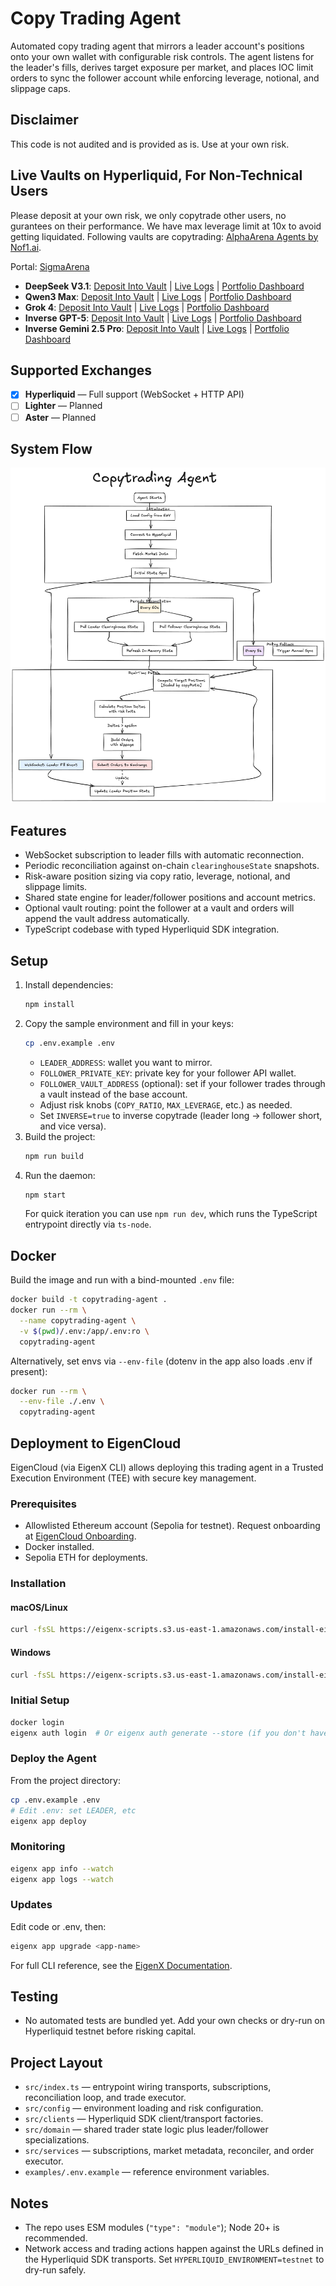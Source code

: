# Copy Trading Agent

Automated copy trading agent that mirrors a leader account's positions onto your own wallet with configurable risk controls. The agent listens for the leader's fills, derives target exposure per market, and places IOC limit orders to sync the follower account while enforcing leverage, notional, and slippage caps.

## Disclaimer

This code is not audited and is provided as is. Use at your own risk.

## Live Vaults on Hyperliquid, For Non-Technical Users

Please deposit at your own risk, we only copytrade other users, no gurantees on their performance. We have max leverage limit at 10x to avoid getting liquidated. Following vaults are copytrading: [AlphaArena Agents by Nof1.ai](https://nof1.ai).

Portal: [SigmaArena](https://sigmaarena.com)

- **DeepSeek V3.1**: [Deposit Into Vault](https://app.hyperliquid.xyz/vaults/0x250ca707028959f86c92e410235856622d27306f) | [Live Logs](https://userapi-compute.eigencloud.xyz/logs/0x4418BA3C4a1E52BBd8f1133fA136CCED3807c6f9) | [Portfolio Dashboard](https://www.coinglass.com/hyperliquid/0x250ca707028959f86c92e410235856622d27306f)
- **Qwen3 Max**: [Deposit Into Vault](https://app.hyperliquid.xyz/vaults/0x391d287ddf3ec911de7e211b4b33364361e194b9) | [Live Logs](https://userapi-compute.eigencloud.xyz/logs/0xfFE88cADD07B343C79d8e617853A1e140c695860) | [Portfolio Dashboard](https://www.coinglass.com/hyperliquid/0x391d287ddf3ec911de7e211b4b33364361e194b9)
- **Grok 4**: [Deposit Into Vault](https://app.hyperliquid.xyz/vaults/0xd3e4cd447dc6657716b56ac11f38825fa8cd60ac) | [Live Logs](https://userapi-compute.eigencloud.xyz/logs/0x9abb8630488a02Ec3410C26785f661fa49218140) | [Portfolio Dashboard](https://www.coinglass.com/hyperliquid/0xd3e4cd447dc6657716b56ac11f38825fa8cd60ac)
- **Inverse GPT-5**: [Deposit Into Vault](https://app.hyperliquid.xyz/vaults/0xba75577c834ed2abacc71ff9d0c18f30e9c34517) | [Live Logs](https://userapi-compute.eigencloud.xyz/logs/0x0feaA0eb6004972CFAA5Ce99cBa705D283525f95) | [Portfolio Dashboard](https://www.coinglass.com/hyperliquid/0xba75577c834ed2abacc71ff9d0c18f30e9c34517)
- **Inverse Gemini 2.5 Pro**: [Deposit Into Vault](https://app.hyperliquid.xyz/vaults/0x4f1a910a1f4396043fced901b5f97e47544bb6c1) | [Live Logs](https://userapi-compute.eigencloud.xyz/logs/0xfeC9Ac284FC46e5e67E69430889B7AAF5BF47C7e) | [Portfolio Dashboard](https://www.coinglass.com/hyperliquid/0x4f1a910a1f4396043fced901b5f97e47544bb6c1)

## Supported Exchanges

- [x] **Hyperliquid** — Full support (WebSocket + HTTP API)
- [ ] **Lighter** — Planned
- [ ] **Aster** — Planned

## System Flow

![Copytrading Agent Flow](./docs/Flowchart.png)

## Features
- WebSocket subscription to leader fills with automatic reconnection.
- Periodic reconciliation against on-chain `clearinghouseState` snapshots.
- Risk-aware position sizing via copy ratio, leverage, notional, and slippage limits.
- Shared state engine for leader/follower positions and account metrics.
- Optional vault routing: point the follower at a vault and orders will append the vault address automatically.
- TypeScript codebase with typed Hyperliquid SDK integration.

## Setup
1. Install dependencies:
   ```bash
   npm install
   ```
2. Copy the sample environment and fill in your keys:
   ```bash
   cp .env.example .env
   ```
   - `LEADER_ADDRESS`: wallet you want to mirror.
   - `FOLLOWER_PRIVATE_KEY`: private key for your follower API wallet.
   - `FOLLOWER_VAULT_ADDRESS` (optional): set if your follower trades through a vault instead of the base account.
   - Adjust risk knobs (`COPY_RATIO`, `MAX_LEVERAGE`, etc.) as needed.
   - Set `INVERSE=true` to inverse copytrade (leader long → follower short, and vice versa).
3. Build the project:
   ```bash
   npm run build
   ```
4. Run the daemon:
   ```bash
   npm start
   ```
   For quick iteration you can use `npm run dev`, which runs the TypeScript entrypoint directly via `ts-node`.

## Docker

Build the image and run with a bind-mounted `.env` file:

```bash
docker build -t copytrading-agent .
docker run --rm \
  --name copytrading-agent \
  -v $(pwd)/.env:/app/.env:ro \
  copytrading-agent
```

Alternatively, set envs via `--env-file` (dotenv in the app also loads .env if present):

```bash
docker run --rm \
  --env-file ./.env \
  copytrading-agent
```

## Deployment to EigenCloud

EigenCloud (via EigenX CLI) allows deploying this trading agent in a Trusted Execution Environment (TEE) with secure key management.

### Prerequisites
- Allowlisted Ethereum account (Sepolia for testnet). Request onboarding at [EigenCloud Onboarding](https://onboarding.eigencloud.xyz).
- Docker installed.
- Sepolia ETH for deployments.

### Installation
#### macOS/Linux
```bash
curl -fsSL https://eigenx-scripts.s3.us-east-1.amazonaws.com/install-eigenx.sh | bash
```

#### Windows
```bash
curl -fsSL https://eigenx-scripts.s3.us-east-1.amazonaws.com/install-eigenx.ps1 | powershell -
```

### Initial Setup
```bash
docker login
eigenx auth login  # Or eigenx auth generate --store (if you don't have a eth account, keep this account separate from your trading account)
```

### Deploy the Agent
From the project directory:
```bash
cp .env.example .env
# Edit .env: set LEADER, etc
eigenx app deploy
```

### Monitoring
```bash
eigenx app info --watch
eigenx app logs --watch
```

### Updates
Edit code or .env, then:
```bash
eigenx app upgrade <app-name>
```

For full CLI reference, see the [EigenX Documentation](https://github.com/Layr-Labs/eigenx-cli).

## Testing
- No automated tests are bundled yet. Add your own checks or dry-run on Hyperliquid testnet before risking capital.

## Project Layout
- `src/index.ts` — entrypoint wiring transports, subscriptions, reconciliation loop, and trade executor.
- `src/config` — environment loading and risk configuration.
- `src/clients` — Hyperliquid SDK client/transport factories.
- `src/domain` — shared trader state logic plus leader/follower specializations.
- `src/services` — subscriptions, market metadata, reconciler, and order executor.
- `examples/.env.example` — reference environment variables.

## Notes
- The repo uses ESM modules (`"type": "module"`); Node 20+ is recommended.
- Network access and trading actions happen against the URLs defined in the Hyperliquid SDK transports. Set `HYPERLIQUID_ENVIRONMENT=testnet` to dry-run safely.